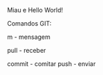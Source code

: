 Miau e Hello World!


Comandos GIT: 

m - mensagem

pull - receber

commit - comitar
push - enviar




